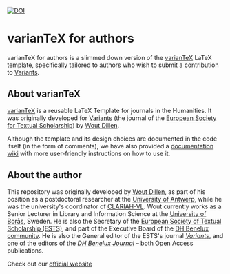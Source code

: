 [![DOI](https://zenodo.org/badge/214399597.svg)](https://zenodo.org/badge/latestdoi/214399597)

# varianTeX for authors

varianTeX for authors is a slimmed down version of the [varianTeX](https://github.com/WoutDLN/varianTeX) LaTeX template, specifically tailored to authors who wish to submit a contribution to [Variants](https://journals.openedition.org/variants/).

## About varianTeX

[varianTeX](https://github.com/WoutDLN/varianTeX) is a reusable LaTeX Template for journals in the Humanities. It was originally developed for [Variants](https://journals.openedition.org/variants/) (the journal of the [European Society for Textual Scholarship](https://textualscholarship.eu/)) by [Wout Dillen](https://github.com/WoutDLN).

Although the template and its design choices are documented in the code itself (in the form of comments), we have also provided a [documentation wiki](https://github.com/ESTS-Variants/varianTeX-for-authors/wiki) with more user-friendly instructions on how to use it.

## About the author

This repository was originally developed by [Wout Dillen](https://github.com/WoutDLN), as part of his position as a postdoctoral researcher at the [University of Antwerp](https://uantwerpen.be), while he was the university's coordinator of [CLARIAH-VL](https://clariahvl.hypotheses.org/). Wout currently works as a Senior Lecturer in Library and Information Science at the [University of Borås](https://www.hb.se/), Sweden. He is also the Secretary of the [European Society of Textual Scholarship (ESTS)](https://textualscholarship.eu/), and part of the Executive Board of the [DH Benelux community](https://dhbenelux.org/). He is also the General editor of the ESTS's journal [_Variants_](https://journals.openedition.org/variants/), and one of the editors of the [_DH Benelux Journal_](https://journal.dhbenelux.org/) – both Open Access publications.

Check out our [official website](https://variantex.woutdillen.be)
